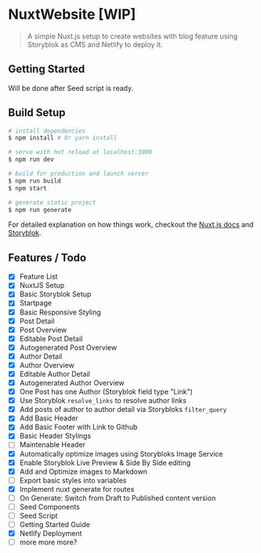 # NuxtWebsite [WIP]

> A simple Nuxt.js setup to create websites with blog feature using Storyblok as CMS and Netlify to deploy it.

## Getting Started
Will be done after Seed script is ready.

## Build Setup

``` bash
# install dependencies
$ npm install # Or yarn install

# serve with hot reload at localhost:3000
$ npm run dev

# build for production and launch server
$ npm run build
$ npm start

# generate static project
$ npm run generate
```

For detailed explanation on how things work, checkout the [Nuxt.js docs](https://github.com/nuxt/nuxt.js) and [Storyblok](https://www.storyblok.com/).

## Features / Todo

- [x] Feature List
- [x] NuxtJS Setup
- [x] Basic Storyblok Setup
- [x] Startpage 
- [x] Basic Responsive Styling
- [x] Post Detail
- [x] Post Overview
- [x] Editable Post Detail
- [x] Autogenerated Post Overview
- [x] Author Detail
- [x] Author Overview
- [x] Editable Author Detail
- [x] Autogenerated Author Overview
- [x] One Post has one Author (Storyblok field type "Link")
- [x] Use Storyblok `resolve_links` to resolve author links
- [x] Add posts of author to author detail via Storybloks `filter_query`
- [x] Add Basic Header
- [x] Add Basic Footer with Link to Github
- [x] Basic Header Stylings
- [ ] Maintenable Header
- [x] Automatically optimize images using Storybloks Image Service
- [x] Enable Storyblok Live Preview & Side By Side editing
- [x] Add and Optimize images to Markdown
- [ ] Export basic styles into variables
- [x] Implement nuxt generate for routes
- [ ] On Generate: Switch from Draft to Published content version
- [ ] Seed Components
- [ ] Seed Script
- [ ] Getting Started Guide 
- [x] Netlify Deployment
- [ ] more more more?
